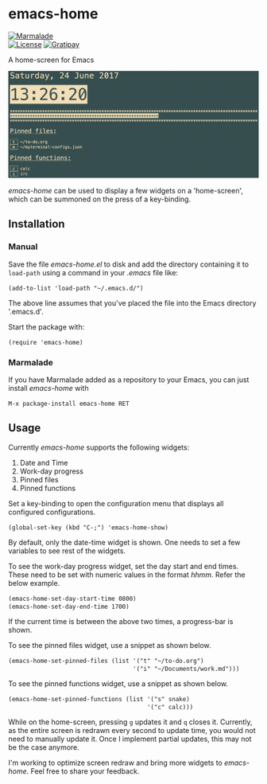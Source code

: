 # emacs-home

[![Marmalade](https://img.shields.io/badge/marmalade-available-8A2A8B.svg)](https://marmalade-repo.org/packages/emacs-home)  
[![License](https://img.shields.io/badge/LICENSE-GPL%20v3.0-blue.svg)](https://www.gnu.org/licenses/gpl.html)
[![Gratipay](http://img.shields.io/gratipay/myTerminal.svg)](https://gratipay.com/myTerminal)

A home-screen for Emacs

![Demo](images/demo.png)

*emacs-home* can be used to display a few widgets on a 'home-screen', which can be summoned on the press of a key-binding.

## Installation

### Manual

Save the file *emacs-home.el* to disk and add the directory containing it to `load-path` using a command in your *.emacs* file like:

    (add-to-list 'load-path "~/.emacs.d/")

The above line assumes that you've placed the file into the Emacs directory '.emacs.d'.

Start the package with:

    (require 'emacs-home)

### Marmalade

If you have Marmalade added as a repository to your Emacs, you can just install *emacs-home* with

    M-x package-install emacs-home RET

## Usage

Currently *emacs-home* supports the following widgets:

1. Date and Time
2. Work-day progress
3. Pinned files
4. Pinned functions

Set a key-binding to open the configuration menu that displays all configured configurations.

    (global-set-key (kbd "C-;") 'emacs-home-show)

By default, only the date-time widget is shown. One needs to set a few variables to see rest of the widgets.

To see the work-day progress widget, set the day start and end times. These need to be set with numeric values in the format *hhmm*. Refer the below example.

    (emacs-home-set-day-start-time 0800)
    (emacs-home-set-day-end-time 1700)

If the current time is between the above two times, a progress-bar is shown.

To see the pinned files widget, use a snippet as shown below.

    (emacs-home-set-pinned-files (list '("t" "~/to-do.org")
                                       '("i" "~/Documents/work.md")))

To see the pinned functions widget, use a snippet as shown below.

    (emacs-home-set-pinned-functions (list '("s" snake)
                                           '("c" calc)))

While on the home-screen, pressing `g` updates it and `q` closes it.
Currently, as the entire screen is redrawn every second to update time, you would not need to manually update it. Once I implement partial updates, this may not be the case anymore.

I'm working to optimize screen redraw and bring more widgets to *emacs-home*. Feel free to share your feedback.
